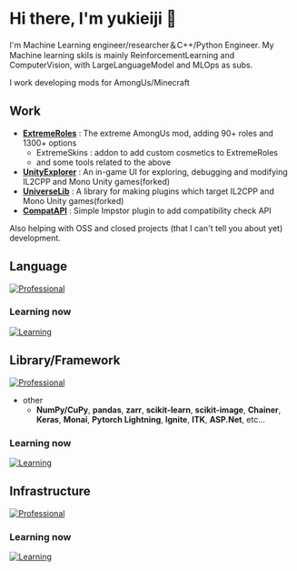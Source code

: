 # Hi there, I'm yukieiji 👋

I'm Machine Learning engineer/researcher＆C++/Python Engineer. My Machine learning skils is mainly ReinforcementLearning and ComputerVision, with LargeLanguageModel and MLOps as subs.


I work developing mods for AmongUs/Minecraft


## Work
 - [**ExtremeRoles**](https://github.com/yukieiji/ExtremeRoles) : The extreme AmongUs mod, adding 90+ roles and 1300+ options
   - ExtremeSkins : addon to add custom cosmetics to ExtremeRoles
   - and some tools related to the above
 - [**UnityExplorer**](https://github.com/yukieiji/UnityExplorer) : An in-game UI for exploring, debugging and modifying IL2CPP and Mono Unity games(forked)
 - [**UniverseLib**](https://github.com/yukieiji/UniverseLib) : A library for making plugins which target IL2CPP and Mono Unity games(forked)
 - [**CompatAPI**](https://github.com/yukieiji/CompatAPI) : Simple Impstor plugin to add compatibility check API
 
Also helping with OSS and closed projects (that I can't tell you about yet) development.

## Language
[![Professional](https://skillicons.dev/icons?i=c,cpp,cs,py,lua,ts,js,css,php,html)](https://skillicons.dev)

### Learning now
[![Learning](https://skillicons.dev/icons?i=java,kotlin,gradle,maven)](https://skillicons.dev)

## Library/Framework
[![Professional](https://skillicons.dev/icons?i=tensorflow,pytorch,opencv,fastapi,flask,tailwind,react,svelte,nginx,sqlite,mysql,dotnet,unity,unreal)](https://skillicons.dev)
 - other 
   - **NumPy/CuPy**, **pandas**, **zarr**, **scikit-learn**, **scikit-image**, **Chainer**, **Keras**, **Monai**, **Pytorch Lightning**, **Ignite**, **ITK**, **ASP.Net**, etc...

### Learning now
[![Learning](https://skillicons.dev/icons?i=vite,nodejs,npm,graphql,flutter,mongodb)](https://skillicons.dev)

## Infrastructure
[![Professional](https://skillicons.dev/icons?i=jenkins,aws,docker,githubactions,terraform)](https://skillicons.dev)

### Learning now
[![Learning](https://skillicons.dev/icons?i=kubernetes,azure)](https://skillicons.dev)

<!--
**yukieiji/yukieiji** is a ✨ _special_ ✨ repository because its `README.md` (this file) appears on your GitHub profile.

Here are some ideas to get you started:

- 🔭 I’m currently working on ...
- 🌱 I’m currently learning ...
- 👯 I’m looking to collaborate on ...
- 🤔 I’m looking for help with ...
- 💬 Ask me about ...
- 📫 How to reach me: ...
- 😄 Pronouns: ...
- ⚡ Fun fact: ...
-->
